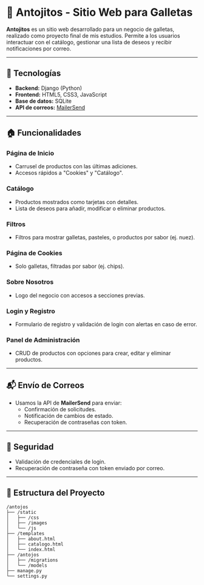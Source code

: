 # 🍪 **Antojitos** - Sitio Web para Galletas

**Antojitos** es un sitio web desarrollado para un negocio de galletas, realizado como proyecto final de mis estudios. Permite a los usuarios interactuar con el catálogo, gestionar una lista de deseos y recibir notificaciones por correo.

---

## 🧰 **Tecnologías**

- **Backend:** Django (Python)
- **Frontend:** HTML5, CSS3, JavaScript
- **Base de datos:** SQLite
- **API de correos:** [MailerSend](https://www.mailersend.com/)

---

## 🏠 **Funcionalidades**

### Página de Inicio
- Carrusel de productos con las últimas adiciones.
- Accesos rápidos a "Cookies" y "Catálogo".

### Catálogo
- Productos mostrados como tarjetas con detalles.
- Lista de deseos para añadir, modificar o eliminar productos.

### Filtros
- Filtros para mostrar galletas, pasteles, o productos por sabor (ej. nuez).

### Página de Cookies
- Solo galletas, filtradas por sabor (ej. chips).

### Sobre Nosotros
- Logo del negocio con accesos a secciones previas.

### Login y Registro
- Formulario de registro y validación de login con alertas en caso de error.

### Panel de Administración
- CRUD de productos con opciones para crear, editar y eliminar productos.

---

## 📬 **Envío de Correos**

- Usamos la API de **MailerSend** para enviar:
  - Confirmación de solicitudes.
  - Notificación de cambios de estado.
  - Recuperación de contraseñas con token.

---

## 🔐 **Seguridad**

- Validación de credenciales de login.
- Recuperación de contraseña con token enviado por correo.

---

## 📂 **Estructura del Proyecto**

```
/antojos
├── /static
│   ├── /css
│   ├── /images
│   └── /js
├── /templates
│   ├── about.html
│   ├── catalogo.html
│   └── index.html
├── /antojos
│   ├── /migrations
│   └── /models
├── manage.py
└── settings.py
```

